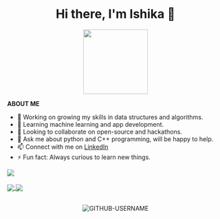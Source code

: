 <h1 align = "center">Hi there, I'm Ishika 👋</h1>
<p align = "center">
  <img src = "https://c.tenor.com/EU5PsyIFwRUAAAAi/wumpus-discord.gif", height = "150", width = "150">
 </p>

**ABOUT ME**<br>
- 🔭 Working on growing my skills in data structures and algorithms.
- 🌱 Learning machine learning and app development.
- 👯 Looking to collaborate on open-source and hackathons.
- 💬 Ask me about python and C++ programming, will be happy to help.
- 📫 Connect with me on [LinkedIn](https://www.linkedin.com/in/ishika-punchariya-7a286121b)
- ⚡ Fun fact: Always curious to learn new things.
  
 <a href="https://github.com/Ishika2/github-readme-stats">
  <img align="center" src="https://github-readme-stats.vercel.app/api?username=Ishika2&show_icons=true&theme=radical" />
</a>
<br><br>

<a href="https://github.com/Ishika2/github-readme-stats">
  <img align="center" src="https://github-readme-streak-stats.herokuapp.com/?user=Ishika2" />
</a>

<!-- [![GitHub Streak](https://github-readme-streak-stats.herokuapp.com/?user=DenverCoder1)](https://git.io/streak-stats) -->

<a href="https://github.com/Ishika2/convoychat">
  <!--- &nbsp&nbsp&nbsp&nbsp&nbsp&nbsp&nbsp&nbsp&nbsp&nbsp&nbsp&nbsp&nbsp&nbsp&nbsp&nbsp&nbsp&nbsp&nbsp&nbsp&nbsp&nbsp&nbsp&nbsp -->
  <img align="center" src="https://github-readme-stats.vercel.app/api/top-langs/?username=Ishika2&layout=compact" />
</a>



<p align = "center">
  <!--<font style = "courier new"> <i>VISITOR COUNT</i> </font>-->
  <br>
  <!--<img src = "https://profile-counter.glitch.me/{Ishika2}/count.svg">-->
  <img src="https://komarev.com/ghpvc/?username=Ishika2&label=PROFILE+VIEWS&color=green&style=plastic" alt="GITHUB-USERNAME" />
</p>


